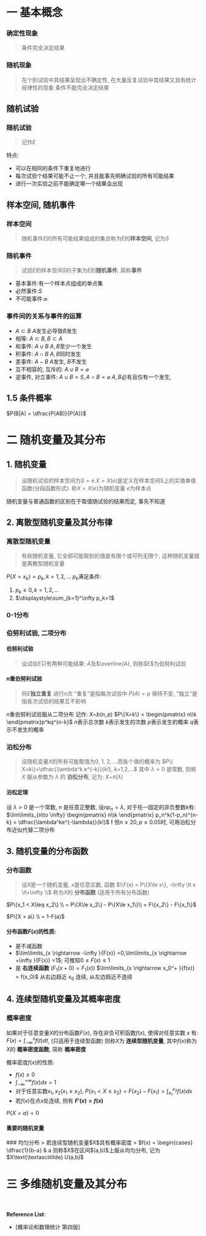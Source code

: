 # 一 基本概念
### 确定性现象
> 条件完全决定结果
### 随机现象
> 在个别试验中其结果呈现出不确定性, 在大量反复试验中其结果又具有统计规律性的现象
> 条件不能完全决定结果

## 随机试验
### 随机试验
> 记作$E$

特点:
- 可以在相同的条件下重复地进行
- 每次试验个结果可能不止一个, 并且能事先明确试验的所有可能结果
- 进行一次实验之前不能确定哪一个结果会出现

## 样本空间, 随机事件
### 样本空间
> 随机事件$E$的所有可能结果组成的集合称为$E$的**样本空间**, 记为$S$

### 随机事件
> 试验$E$的样本空间$S$的子集为$E$的**随机事件**, 简称**事件**

- 基本事件:有一个样本点组成的单点集
- 必然事件:$S$
- 不可能事件:$\varnothing$

### 事件间的关系与事件的运算
- $A\subset B$ $A$发生必导致$B$发生
- 相等: $A\subset B, B\subset A$
- 和事件: $A\cup B$ $A, B$至少一个发生
- 积事件: $A\cap B$ $A, B$同时发生
- 差事件: $A - B$ $A$发生, $B$不发生
- 互不相容的, 互斥的: $A\cup B = \varnothing$
- 逆事件, 对立事件: $A\cup B = S, A\cap B = \varnothing$ $A, B$必有且仅有一个发生,

## 1.5 条件概率
$P(B|A) = \dfrac{P(AB)}{P(A)}$

# 二 随机变量及其分布
## 1. 随机变量
> 设随机试验的样本空间为$S={e}. X=X(e)$是定义在样本空间S上的实值单值函数(分段函数形式). 称$X=X(e)$为随机变量
> $e$为样本点

随机变量与普通函数的区别在于取值随试验的结果而定, 事先不知道

## 2. 离散型随机变量及其分布律
### 离散型随机变量
> 有些随机变量, 它全部可能取到的值是有限个或可列无限个, 这种随机变量就是离散型随机变量

$P\{X = x_k\} = p_k, k=1,2,...$
$p_k$满足条件:
1. $p_k\ge0, k=1,2,...$
2. $\displaystyle\sum_{k=1}^\infty p_k=1$

### 0-1分布
### 伯努利试验, 二项分布
#### 伯努利试验
> 设试验$E$只有两种可能结果: $A$及$\overline{A}, 则称$E$为伯努利试验

#### $n$重伯努利试验
> 将$E$**独立重复** 进行$n$次
> "重复"是指每次试验中 $P(A)=p$ 保持不变, "独立"是指各次试验的结果互不影响

$n$重伯努利试验服从二项分布 记作:
$X\text{\textasciitilde} b(n, p)$
$P\{X=k\} = \begin{pmatrix} n\\k \end{pmatrix}p^kq^{n-k}$
$n$表示总次数
$k$表示发生的次数
$p$表示发生的概率
$q$表示不发生的概率

### 泊松分布
> 设随机变量$X$的所有可能取值为0, 1, 2, ...而各个值的概率为
> $P\{ X=k\}=\dfrac{\lambda^k e^{-k}}{k!}, k=1,2,...$
> 其中 $\lambda > 0$ 是常数, 则称 $X$ 服从参数为 $\lambda$ 的 **泊松分布**, 记为:
$X\text{\textasciitilde} \pi(\lambda)$

#### 泊松定理
设 $\lambda \gt 0$ 是一个常数, $n$ 是任意正整数, 设$np_n=\lambda$, 对于任一固定的非负整数$k$有:
$\lim\limits_{n\to \infty} \begin{pmatrix} n\\k \end{pmatrix} p_n^k(1-p_n)^{n-k} = \dfrac{\lambda^ke^{-\lambda}}{k!}$
**!** 但$n\ge20, p\le0.05$时, 可用泊松分布近似代替二项分布

## 3. 随机变量的分布函数
### 分布函数
> 设$X$是一个随机变量, $x$是任意实数, 函数 $\\F(x) = P\{X\le x\}, -\infty \lt x \lt+\infty \\$ 称为$X$的 **分布函数** (适用于所有分布函数)

$P\{x_1 < X\leq x_2\} \\
= P\{X\le x_2\} - P\{X\le x_1\}\\
= F\{x_2\} - F\{x_1\}$

$P\{X > a\} \\
= 1-F(a)$

#### 分布函数$F(x)$的性质:
- 是不减函数
- $\lim\limits_{x \rightarrow -\infty }{F(x)} =0,\lim\limits_{x \rightarrow +\infty }{F(x)} =1$; 可推知$0\leq F(x)\leq 1$
- 是 **右连续函数** ($F_{1} (x+0)=F_{1} (x)$)
$\lim\limits_{x \rightarrow x_0^+ }{f(x)} = f(x_0)$ 从右边趋近 $x_0$ 连续, 从左边趋近不连续

## 4. 连续型随机变量及其概率密度
### 概率密度
如果对于任意变量$X$的分布函数$F(x)$, 存在非负可积函数$f(x)$, 使得对任意实数 $x$ 有:
$F(x) = \int_{-\infty}^{x} f(t)dt$, (只适用于连续型函数)
则称$X$为 **连续型随机变量**, 其中$f(x)$称为$X$的 **概率密度函数**, 简称 **概率密度**

概率密度$f(x)$的性质:
- $f(x) \ge0$
- $\int_{-\infty}^{+\infty} f(x)dx = 1$
- 对于任意实数$x_1, x_2(x_1\le x_2)$,
$P\{x_1<X\le x_2 \} = F(x_2) - F(x_1) = \int_{x_1}^{x_2} f(x)dx$
- 若$f(x)$在点$x$处连续, 则有 **$F'(x) = f(x)$**

$P\{X=a\}=0$

<h4>重要的随机变量</h4>
### 均匀分布
> 若连续型随机变量$X$具有概率密度
> $f(x) = \begin{cases}
   \dfrac{1}{b-a} & a<x<b \\
   0 & others
\end{cases}$
> 则称$X$在区间$(a,b)$上服从均匀分布, 记为$X\text{\textasciitilde} U(a,b)$

# 三 多维随机变量及其分布


</br></br><b>Reference List</b>:
- [概率论和数理统计 第四版]
